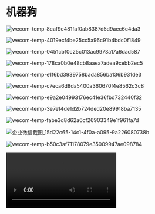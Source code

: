 # 机器狗

![wecom-temp-8caf9e481faf0ab8387d5d9aec6c4da3](CyberDog.assets/wecom-temp-8caf9e481faf0ab8387d5d9aec6c4da3.jpg)

![wecom-temp-4019ecf4be25cc5a96c91b4bdc0f1849](CyberDog.assets/wecom-temp-4019ecf4be25cc5a96c91b4bdc0f1849.jpg)

![wecom-temp-0451cbf0c25c013ac9973a17a6dad587](CyberDog.assets/wecom-temp-0451cbf0c25c013ac9973a17a6dad587.jpg)

![wecom-temp-178ca0b0e48cb8aaea7adea9cebb2ec5](CyberDog.assets/wecom-temp-178ca0b0e48cb8aaea7adea9cebb2ec5.jpg)

![wecom-temp-e1f6bd3939758bada856ba136b931de3](CyberDog.assets/wecom-temp-e1f6bd3939758bada856ba136b931de3.png)

![wecom-temp-c7eca6d8da5400a360670f4e8562c3c8](CyberDog.assets/wecom-temp-c7eca6d8da5400a360670f4e8562c3c8.png)

![wecom-temp-e9a2e04993176ec41e36fbd732440f32](CyberDog.assets/wecom-temp-e9a2e04993176ec41e36fbd732440f32.png)

![wecom-temp-3e7e14de1d2b724ded20e89918ba7135](CyberDog.assets/wecom-temp-3e7e14de1d2b724ded20e89918ba7135.png)

![wecom-temp-fabe3d8d62a6cf26903349e1f961fa7d](CyberDog.assets/wecom-temp-fabe3d8d62a6cf26903349e1f961fa7d.png)

![企业微信截图_15d22c65-14c1-4f0a-a095-9a226080738b](CyberDog.assets/%E4%BC%81%E4%B8%9A%E5%BE%AE%E4%BF%A1%E6%88%AA%E5%9B%BE_15d22c65-14c1-4f0a-a095-9a226080738b.png)

![[wecom-temp-b50c3af71178079e35009947ae098784](https://www.youtube.com/watch?v=hmDQTYNlG4c)](CyberDog.assets/wecom-temp-b50c3af71178079e35009947ae098784.png)

<video src="SMapping.assets/5954da65cc76dea1fa869e222a746c3c.mov"></video>

